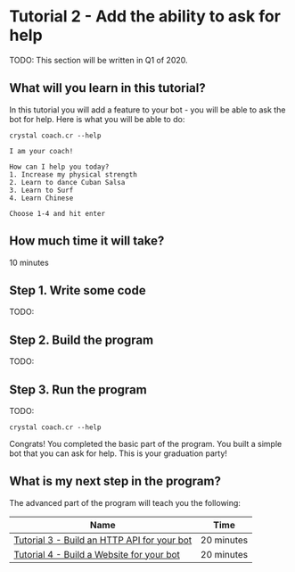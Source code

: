 # Tutorial 2 - Add the ability to ask for help
TODO: This section will be written in Q1 of 2020.

## What will you learn in this tutorial?
In this tutorial you will add a feature to your bot - you will be able to ask the bot for help. Here is what you will be able to do:
```
crystal coach.cr --help

I am your coach!

How can I help you today?
1. Increase my physical strength
2. Learn to dance Cuban Salsa
3. Learn to Surf
4. Learn Chinese

Choose 1-4 and hit enter
```

## How much time it will take?
10 minutes

## Step 1. Write some code
TODO:

## Step 2. Build the program
TODO:

## Step 3. Run the program
TODO:
```
crystal coach.cr --help
```

Congrats! You completed the basic part of the program. You built a simple bot that you can ask for help. This is your graduation party!

## What is my next step in the program?
The advanced part of the program will teach you the following:

| Name        | Time           |
| ------------- |:-------------:|
| [Tutorial 3 - Build an HTTP API for your bot](/adoption-programs/adoption-program-1/tutorial-3/) | 20 minutes
| [Tutorial 4 - Build a Website for your bot](/adoption-programs/adoption-program-1/tutorial-4/) | 20 minutes
